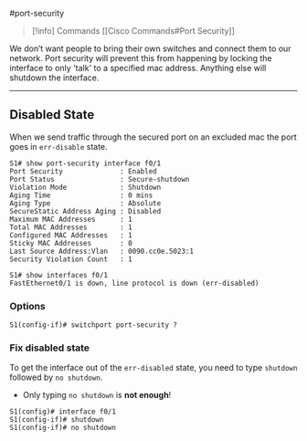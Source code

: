 #port-security

> [!info] Commands
> [[Cisco Commands#Port Security]]

We don’t want people to bring their own switches and connect them to our network. Port security will prevent this from happening by locking the interface to only 'talk' to a specified mac address. Anything else will shutdown the interface.

---
## Disabled State
When we send traffic through the secured port on an excluded mac the port goes in `err-disable` state.
```
S1# show port-security interface f0/1
Port Security              : Enabled
Port Status                : Secure-shutdown
Violation Mode             : Shutdown
Aging Time                 : 0 mins
Aging Type                 : Absolute
SecureStatic Address Aging : Disabled
Maximum MAC Addresses      : 1
Total MAC Addresses        : 1
Configured MAC Addresses   : 1
Sticky MAC Addresses       : 0
Last Source Address:Vlan   : 0090.cc0e.5023:1
Security Violation Count   : 1
```
```
S1# show interfaces f0/1
FastEthernet0/1 is down, line protocol is down (err-disabled)
```
### Options
```
S1(config-if)# switchport port-security ?
```


### Fix disabled state
To get the interface out of the `err-disabled` state, you need to type `shutdown` followed by `no shutdown`.
- Only typing `no shutdown` is **not enough**!

```
S1(config)# interface f0/1
S1(config-if)# shutdown
S1(config-if)# no shutdown
```